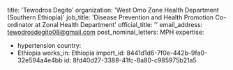 title: 'Tewodros Degito'
organization: 'West Omo Zone Health Department (Southern Ethiopia)'
job_title: 'Disease Prevention and Health Promotion Co-ordinator at Zonal Health Department'
official_title: ''
email_address: tewodrosdegito08@gmail.com
post_nominal_letters: MPH
expertise:
  - hypertension
country:
  - Ethiopia
works_in: Ethiopia
import_id: 8441d1d6-7f0e-442b-9fa0-32e594a4e4bb
id: 8fd40d27-3388-41fc-8a80-c985975b21a5
